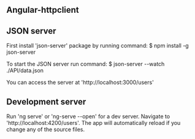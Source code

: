 ## Angular-httpclient

## JSON server 
First install 'json-server' package by running command:
$ npm install -g json-server

To start the JSON server run command:
$ json-server --watch ./API/data.json

You can access the server at 'http://localhost:3000/users' 

## Development server

Run 'ng serve' or 'ng-serve --open' for a dev server. Navigate to 'http://localhost:4200/users'. The app will automatically reload if you change any of the source files.




